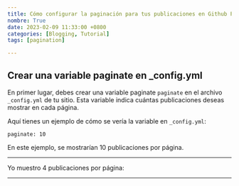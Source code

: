 ```yaml
---
title: Cómo configurar la paginación para tus publicaciones en Github Pages
nombre: True
date: 2023-02-09 11:33:00 +0800
categories: [Blogging, Tutorial]
tags: [pagination]

---
```


## Crear una variable paginate en _config.yml

En primer lugar, debes crear una variable paginate `paginate` en el archivo `_config.yml` de tu sitio. Esta variable indica cuántas publicaciones deseas mostrar en cada página.

Aquí tienes un ejemplo de cómo se vería la variable en `_config.yml`:

```
paginate: 10

```
En este ejemplo, se mostrarían 10 publicaciones por página.

---------------------------------

Yo muestro 4 publicaciones por página:


----------------------------------